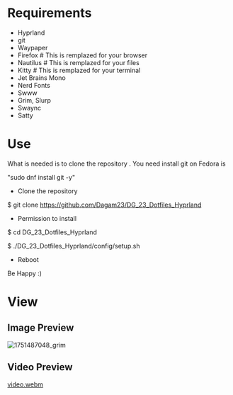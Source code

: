 # Requirements
- Hyprland
- git
- Waypaper
- Firefox # This is remplazed for your browser
- Nautilus # This is remplazed for your files
- Kitty # This is remplazed for your terminal
- Jet Brains Mono
- Nerd Fonts
- Swww
- Grim, Slurp
- Swaync
- Satty
# Use
What is needed is to clone the repository
. You need install git on Fedora is   

"sudo dnf install git -y"  

- Clone the repository  

$ git clone https://github.com/Dagam23/DG_23_Dotfiles_Hyprland  

- Permission to install  

$ cd DG_23_Dotfiles_Hyprland  

$ ./DG_23_Dotfiles_Hyprland/config/setup.sh   

- Reboot  

Be Happy :)  

# View
## Image Preview
![1751487048_grim](https://github.com/user-attachments/assets/142539e7-42fa-4b08-9b62-5585f10e0568)
## Video Preview
[video.webm](https://github.com/user-attachments/assets/e9385092-a9bc-493d-bb8c-4478d0281a42)


